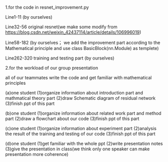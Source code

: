 1.for the code in resnet_improvement.py 

Line1-11 (by ourselves) 

Line32-56 original resnet(we make some modify from https://blog.csdn.net/weixin_42437114/article/details/106996019)

Line58-182  (by ourselves； we add the improvement part according to the Mathematical principle and use class BasicBlock(nn.Module) as templete)

Line262-320 training and testing part (by ourselves)



2.for the workload of our group presentation

all of our teammates write the code and get familiar with mathematical principles

(a)one student (1)organize information about introduction part and mathmatical theory part
               (2)draw Schematic diagram of residual network
               (3)finish ppt of this part
               
(b)one student (1)organize information about related work part and method part
               (2)draw a flowchart about our code
               (3)finish ppt of this part

(c)one student (1)organize information about experiment part
               (2)analysis the result of the training and testing of our code
               (3)finish ppt of this part

(d)one student (1)get familiar with the whole ppt
               (2)write presentation notes
               (3)give the presentation in class(we think only one speaker can make presentation more coherence)
